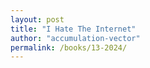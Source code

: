 ```yaml
---
layout: post
title: "I Hate The Internet"
author: "accumulation-vector"
permalink: /books/13-2024/
---
```

